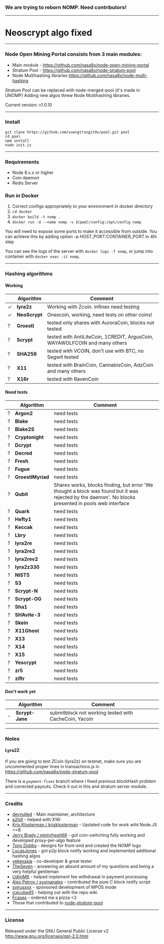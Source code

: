 ### We are trying to reborn NOMP. Need contributors!
-------
# Neoscrypt algo fixed

-------
### Node Open Mining Portal consists from 3 main modules:
* Main module - https://github.com/nasa8x/node-open-mining-portal
* Stratum Pool - https://github.com/nasa8x/node-stratum-pool
* Node Multihashing libraries https://github.com/nasa8x/node-multi-hashing

Stratum Pool can be replaced with node-merged-pool (it's made in UNOMP)
Adding new algos threw Node Multihashing libraries.

Current version: v1.0.10

-------
### Install
```
git clone https://github.com/vuongtrungit9x/pool.git pool
cd pool
npm install
node init.js
```
-------
### Requirements
* Node 8.x.x or higher
* Coin daemon
* Redis Server

### Run in Docker

1) Correct configs appropriately to your environment in docker directory
2) ```cd docker```
3) ```docker build -t nomp .```
4) ```docker run -d --name nomp -v $(pwd)/config:/opt/config nomp ```

You will need to expose some ports to make it accessible from outside. You can achieve this by adding option -p HOST_PORT:CONTAINER_PORT in 4th step

You can see the logs of the server with ```docker logs -f nomp```, or jump into container with ```docker exec -it nomp```.

-------
### Hashing algorithms
#### Working
|   | Algorithm | Comment|
| ------------- | ------------- | ------------- |
| ✓ | __lyra2z__ | Working with Zcoin. Infinex need testing|
| ✓ | __NeoScrypt__ | Onexcoin, working, need tests on other coins! |
| ? | __Groestl__ | tested only shares with AuroraCoin, blocks not tested |
| ? | __Scrypt__ | tested with AntiLiteCoin, 1CREDIT, ArgusCoin, WAYAWOLFCOIN and many others |
| ? | __SHA256__ | tested with VCOIN, don't use with BTC, no Segwit tested |
| ? | __X11__ | tested with BrainCoin, CannabisCoin, AdzCoin and many others |
| ? | __X16r__ | tested with RavenCoin |

#### Need tests
|   | Algorithm | Comment|
| ------------- | ------------- | ------------- |
| ? | __Argon2__ | need tests |
| ? | __Blake__ | need tests |
| ? | __Blake2S__ | need tests |
| ? | __Cryptonight__ | need tests |
| ? | __Dcrypt__ | need tests |
| ? | __Decred__ | need tests |
| ? | __Fresh__ | need tests |
| ? | __Fugue__ | need tests |
| ? | __GroestlMyriad__ | need tests |
| ? | __Qubit__ | Shares works, blocks finding, but error 'We thought a block was found but it was rejected by the daemon'. No blocks presented in pools web interface |
| ? | __Quark__ | need tests |
| ? | __Hefty1__ | need tests |
| ? | __Keccak__ | need tests |
| ? | __Lbry__ | need tests |
| ? | __lyra2re__ | need tests |
| ? | __lyra2re2__ | need tests |
| ? | __lyra2rev2__ | need tests |
| ? | __lyra2z330__ | need tests |
| ? | __NIST5__ | need tests |
| ? | __S3__ | need tests |
| ? | __Scrypt-N__ | need tests |
| ? | __Scrypt-OG__ | need tests |
| ? | __Sha1__ | need tests |
| ? | __SHAvite-3__ | need tests |
| ? | __Skein__ | need tests |
| ? | __X11Ghost__ | need tests |
| ? | __X13__ | need tests |
| ? | __X14__ | need tests |
| ? | __X15__ | need tests |
| ? | __Yescrypt__ | need tests |
| ? | __zr5__ | need tests |
| ? | __ziftr__ | need tests |

#### Don't work yet
|   | Algorithm | Comment|
| ------------- | ------------- | ------------- |
| - | __Scrypt-Jane__ | submitblock not working tested with CacheCoin, Yacoin |

-------
### Notes
#### Lyra2Z
If you are going to test ZCoin (lyra2z) on testnet, make sure you are uncommented proper lines in transactions.js in https://github.com/nasa8x/node-stratum-pool 

There is a ```payment-fixes``` branch where i fixed previous blockHash problem and corrected payouts. Check it out in this and stratum server module.

-------
### Credits
* [devnulled](//github.com/devnull-ed) - Main maintainer, architecture
* [a2hill](//github.com/a2hill) - helped with X16r
* [Kris Klosterman / krisklosterman](https://github.com/krisklosterman) - Updated code for work wiht Node.JS >=8
* [Jerry Brady / mintyfresh68](https://github.com/bluecircle) - got coin-switching fully working and developed proxy-per-algo feature
* [Tony Dobbs](http://anthonydobbs.com) - designs for front-end and created the NOMP logo
* [LucasJones](//github.com/LucasJones) - got p2p block notify working and implemented additional hashing algos
* [vekexasia](//github.com/vekexasia) - co-developer & great tester
* [TheSeven](//github.com/TheSeven) - answering an absurd amount of my questions and being a very helpful gentleman
* [UdjinM6](//github.com/UdjinM6) - helped implement fee withdrawal in payment processing
* [Alex Petrov / sysmanalex](https://github.com/sysmanalex) - contributed the pure C block notify script
* [svirusxxx](//github.com/svirusxxx) - sponsored development of MPOS mode
* [icecube45](//github.com/icecube45) - helping out with the repo wiki
* [Fcases](//github.com/Fcases) - ordered me a pizza <3
* Those that contributed to [node-stratum-pool](//github.com/zone117x/node-stratum-pool#credits)

-------
### License
Released under the GNU General Public License v2
http://www.gnu.org/licenses/gpl-2.0.html
